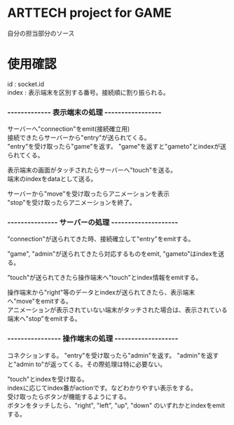 # ARTTECH project for GAME

自分の担当部分のソース  

# 使用確認

id : socket.id  
index : 表示端末を区別する番号。接続順に割り振られる。  

### ------------- 表示端末の処理 -----------------
サーバーへ"connection"をemit(接続確立用)    
接続できたらサーバーから"entry"が送られてくる。  
"entry"を受け取ったら"game"を返す。
"game"を返すと"gameto"とindexが送られてくる。

表示端末の画面がタッチされたらサーバーへ"touch"を送る。  
端末のindexをdataとして送る。  

サーバーから"move"を受け取ったらアニメーションを表示  
"stop"を受け取ったらアニメーションを終了。


### --------------- サーバーの処理 --------------------
"connection"が送られてきた時、接続確立して"entry"をemitする。  

"game", "admin"が送られてきたら対応するものをemit, "gameto"はindexを送る。

"touch"が送られてきたら操作端末へ"touch"とindex情報をemitする。  

操作端末から"right"等のデータとindexが送られてきたら、表示端末へ"move"をemitする。  
アニメーションが表示されていない端末がタッチされた場合は、表示されている端末へ"stop"をemitする。  



### ---------------- 操作端末の処理 -------------------
コネクションする。
"entry"を受け取ったら"admin"を返す。
"admin"を返すと"admin to"が返ってくる。その際処理は特に必要ない。

"touch"とindexを受け取る。  
indexに応じてindex番がactionです。などわかりやすい表示をする。  
受け取ったらボタンが機能するようにする。  
ボタンをタッチしたら、"right", "left", "up", "down" のいずれかとindexをemitする。

